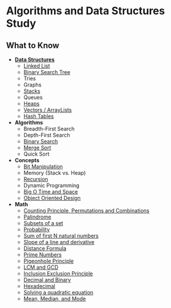 # Algorithms and Data Structures Study

## What to Know

+ [**Data Structures**](./data_structures/README.md)
    + [Linked List](./data_structures/linked_lists)
    + [Binary Search Tree](./data_structures/binary_search_tree/README.md)
    + Tries
    + Graphs
    + [Stacks](./data_structures/stack/README.md)
    + Queues
    + [Heaps](./data_structures/heap/README.md)
    + [Vectors / ArrayLists](./data_structures/arrays)
    + [Hash Tables](./data_structures/hash_tables/README.md)
+ **Algorithms**
    + Breadth-First Search
    + Depth-First Search
    + [Binary Search](./data_structures/arrays/code_rust/binary_search/README.md)
    + [Merge Sort](./algorithms/merge_sort/README.md)
    + Quick Sort
+ **Concepts**
    + [Bit Manipulation](./concepts/bitwise_operators/README.md)
    + Memory (Stack vs. Heap)
    + [Recursion](./concepts/recursion/README.md)
    + Dynamic Programming
    + [Big O Time and Space](./big_o/README.md)
    + [Object Oriented Design](./concepts/object_oriented_design/README.md)
+ **Math**
    + [Counting Principle, Permutations and Combinations](./math/counting_principle_permutations_combinations/README.md)
    + [Palindrome](./math/palindrome/README.md)
    + [Subsets of a set](./subsets/README.md)
    + [Probability](./math/probability.README.md)
    + [Sum of first N natural numbers](./math/sum_first_n_natural_numbers/README.md)
    + [Slope of a line and derivative](./math/slope/README.md)
    + [Distance Formula](./math/distance_formula/README.md)
    + [Prime Numbers](./math/prime_numbers)
    + [Pigeonhole Principle](./math/pigeonhole_principle/README.md)
    + [LCM and GCD](./math/lcm_and_gcd/README.md)
    + [Inclusion Exclusion Principle](./math/inclusion_exclusion_principle/README.md)
    + [Decimal and Binary](./math/decimal_and_binary/README.md)
    + [Hexadecimal](./math/hexadecimal/README.md)
    + [Solving a quadratic equation](./math/solve_quadratic_equations_using_quadratic_formula/README.md)
    + [Mean, Median, and Mode](./math/mean_median_and_mode/README.md)
